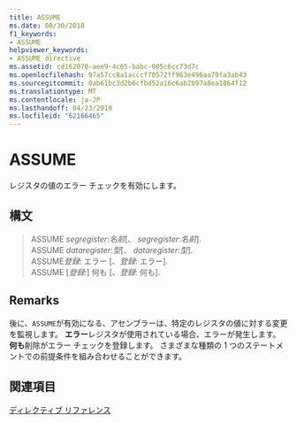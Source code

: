 ```yaml
---
title: ASSUME
ms.date: 08/30/2018
f1_keywords:
- ASSUME
helpviewer_keywords:
- ASSUME directive
ms.assetid: cd162070-aee9-4c65-babc-005c6cc73d7c
ms.openlocfilehash: 97a57cc8a1acccf70572ff963e496aa79fa3ab43
ms.sourcegitcommit: 0ab61bc3d2b6cfbd52a16c6ab2b97a8ea1864f12
ms.translationtype: MT
ms.contentlocale: ja-JP
ms.lasthandoff: 04/23/2019
ms.locfileid: "62166465"
---
```

# <a name="assume"></a>ASSUME

レジスタの値のエラー チェックを有効にします。

## <a name="syntax"></a>構文

> ASSUME *segregister*:*名前*[、 *segregister*:*名前*].<br/>
> ASSUME *dataregister*:*型*[、 *dataregister*:*型*].<br/>
> ASSUME*登録*: エラー [、*登録*: エラー].<br/>
> ASSUME [*登録*:] 何も [、*登録*: 何も].

## <a name="remarks"></a>Remarks

後に、`ASSUME`が有効になる、アセンブラーは、特定のレジスタの値に対する変更を監視します。 **エラー**レジスタが使用されている場合、エラーが発生します。 **何も**削除がエラー チェックを登録します。 さまざまな種類の 1 つのステートメントでの前提条件を組み合わせることができます。

## <a name="see-also"></a>関連項目

[ディレクティブ リファレンス](../../assembler/masm/directives-reference.md)<br/>